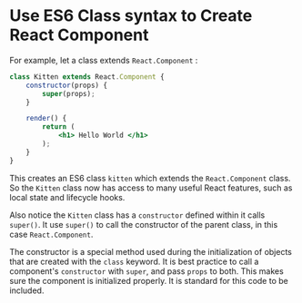 # Use ES6 Class syntax to Create React Component
For example, let a class extends `React.Component` :

```jsx
class Kitten extends React.Component {
	constructor(props) {
		super(props);
	}

	render() {
		return (
			<h1> Hello World </h1>
		);
	}
}
```

This creates an ES6 class `kitten` which extends the `React.Component` class. So the `Kitten` class now has access to many useful React features, such as local state and lifecycle hooks.

Also notice the `Kitten` class has a `constructor` defined within it calls `super()`. It use `super()` to call the constructor of the parent class, in this case `React.Component`.

The constructor is a special method used during the initialization of objects that are created with the `class` keyword. It is best practice to call a component's `constructor` with `super`, and pass `props` to both. This makes sure the component is initialized properly. It is standard for this code to be included. 

